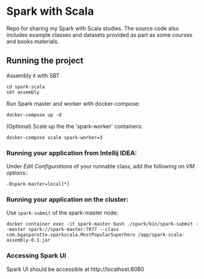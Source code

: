 # Spark with Scala
Repo for sharing my Spark with Scala studies.
The source code also includes example classes and datasets provided as part as some courses and books materials.

## Running the project
Assembly it with SBT
```shell script
cd spark-scala
sbt assembly
```

Run Spark master and worker with docker-compose:
```shell script
docker-compose up -d
```

(Optional) Scale up the the 'spark-worker' containers:
```shell script
docker-compose scale spark-worker=3
```

### Running your application from Intellij IDEA:
Under _Edit Configurations_ of your runnable class, add the following on _VM options:_:
```jvm
-Dspark.master=local[*]
```

### Running your application on the cluster:
Use `spark-submit` of the spark-master node:
```shell script
docker container exec -it spark-master bash ./spark/bin/spark-submit --master spark://spark-master:7077 --class com.bgasparotto.sparkscala.MostPopularSuperhero /app/spark-scala-assembly-0.1.jar
```

### Accessing Spark UI
Spark UI should be accessible at http://localhost:8080
